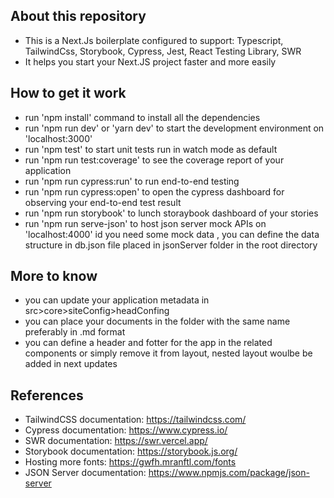 ## About this repository

- This is a Next.Js boilerplate configured to support: Typescript, TailwindCss, Storybook, Cypress, Jest, React Testing Library, SWR
- It helps you start your Next.JS project faster and more easily

## How to get it work

- run 'npm install' command to install all the dependencies
- run 'npm run dev' or 'yarn dev' to start the development environment on 'localhost:3000'
- run 'npm test' to start unit tests run in watch mode as default
- run 'npm run test:coverage' to see the coverage report of your application
- run 'npm run cypress:run' to run end-to-end testing
- run 'npm run cypress:open' to open the cypress dashboard for observing your end-to-end test result
- run 'npm run storybook' to lunch storaybook dashboard of your stories
- run 'npm run serve-json' to host json server mock APIs on 'localhost:4000' id you need some mock data , you can define the data structure in db.json file placed in jsonServer folder in the root directory

## More to know

- you can update your application metadata in src>core>siteConfig>headConfing
- you can place your documents in the folder with the same name preferably in .md format
- you can define a header and fotter for the app in the related components or simply remove it from layout, nested layout woulbe be added in next updates

## References

- TailwindCSS documentation: https://tailwindcss.com/
- Cypress documentation: https://www.cypress.io/
- SWR documentation: https://swr.vercel.app/
- Storybook documentation: https://storybook.js.org/
- Hosting more fonts: https://gwfh.mranftl.com/fonts
- JSON Server documentation: https://www.npmjs.com/package/json-server
